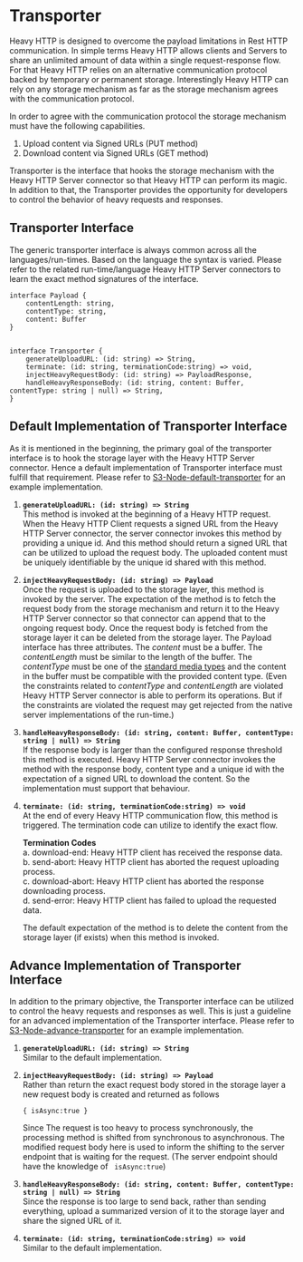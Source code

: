# Transporter

Heavy HTTP is designed to overcome the payload limitations in Rest HTTP communication. In simple terms Heavy HTTP allows clients and Servers to share an unlimited amount of data within a single request-response flow. For that Heavy HTTP relies on an alternative communication protocol backed by temporary or permanent storage. Interestingly Heavy HTTP can rely on any storage mechanism as far as the storage mechanism agrees with the communication protocol. 

In order to agree with the communication protocol the storage mechanism must have the following capabilities. 

1. Upload content via Signed URLs (PUT method)
2. Download content via Signed URLs (GET method)

Transporter is the interface that hooks the storage mechanism with the Heavy HTTP Server connector so that Heavy HTTP can perform its magic. In addition to that, the Transporter provides the opportunity for developers to control the behavior of heavy requests and responses. 


## Transporter Interface 

 The generic transporter interface is always common across all the languages/run-times. Based on the language the syntax is varied. Please refer to the related run-time/language Heavy HTTP Server connectors to learn the exact method signatures of the interface. 

	
    interface Payload {
        contentLength: string,
        contentType: string,
        content: Buffer
    }


    interface Transporter {
        generateUploadURL: (id: string) => String,
        terminate: (id: string, terminationCode:string) => void,
        injectHeavyRequestBody: (id: string) => PayloadResponse,
        handleHeavyResponseBody: (id: string, content: Buffer, contentType: string | null) => String,
    }

	

## Default Implementation of Transporter Interface 

As it is mentioned in the beginning, the primary goal of the transporter interface is to hook the storage layer with the Heavy HTTP Server connector. Hence a default implementation of Transporter interface must fulfill that requirement. Please refer to [S3-Node-default-transporter](https://github.com/Heavy-HTTP/transporters/blob/main/S3/S3-Node-default-transporter.js) for an example implementation.


1. **`generateUploadURL: (id: string) => String`**\
    This method is invoked at the beginning of a Heavy HTTP request. When the Heavy HTTP Client requests a signed URL from the Heavy HTTP Server connector, the server connector invokes this method by providing a unique id. And this method should return a signed URL that can be utilized to upload the request body. The uploaded content must be uniquely identifiable by the unique id shared with this method. 

2. **`injectHeavyRequestBody: (id: string) => Payload`**\
    Once the request is uploaded to the storage layer, this method is invoked by the server. The expectation of the method is to fetch the request body from the storage mechanism and return it to the Heavy HTTP Server connector so that connector can append that to the ongoing request body. Once the request body is fetched from the storage layer it can be deleted from the storage layer. The Payload interface has three attributes. The *content* must be a buffer. The *contentLength* must be similar to the length of the buffer. The *contentType* must be one of the [standard media types](https://www.iana.org/assignments/media-types/media-types.xhtml) and the content in the buffer must be compatible with the provided content type. (Even the constraints related to *contentType* and *contentLength* are violated Heavy HTTP Server connector is able to perform its operations. But if the constraints are violated the request may get rejected from the native server implementations of the run-time.)

3. **`handleHeavyResponseBody: (id: string, content: Buffer, contentType: string | null) => String`**\
    If the response body is larger than the configured response threshold this method is executed. Heavy HTTP Server connector invokes the method with the response body, content type and a unique id with the expectation of a signed URL to download the content. So the implementation must support that behaviour.

4. **`terminate: (id: string, terminationCode:string) => void`**\
    At the end of every Heavy HTTP communication flow, this method is triggered. The termination code can utilize to identify the exact flow. 
    
    **Termination Codes**\
    a. download-end: Heavy HTTP client has received the response data.\
    b. send-abort: Heavy HTTP client has aborted the request uploading process.\
    c. download-abort: Heavy HTTP client has aborted the response downloading process.\
    d. send-error: Heavy HTTP client has failed to upload the requested data.

    The default expectation of the method is to delete the content from the storage layer (if exists) when this method is invoked.


## Advance Implementation of Transporter Interface 

In addition to the primary objective, the Transporter interface can be utilized to control the heavy requests and responses as well. This is just a guideline for an advanced implementation of the Transporter interface. Please refer to [S3-Node-advance-transporter](https://github.com/Heavy-HTTP/transporters/blob/main/S3/S3-Node-advance-transporter.js) for an example implementation.

1. **`generateUploadURL: (id: string) => String`**\
    Similar to the default implementation.

2. **`injectHeavyRequestBody: (id: string) => Payload`**\
    Rather than return the exact request body stored in the storage layer a new request body is created and returned as follows
    ```
    { isAsync:true }
    ```
    Since The request is too heavy to process synchronously, the processing method is shifted from synchronous to asynchronous. The modified request body here is used to inform the shifting to the server endpoint that is waiting for the request. (The server endpoint should have the knowledge of ``` isAsync:true```)

3. **`handleHeavyResponseBody: (id: string, content: Buffer, contentType: string | null) => String`**\
    Since the response is too large to send back, rather than sending everything, upload a summarized version of it to the storage layer and share the signed URL of it. 

4. **`terminate: (id: string, terminationCode:string) => void`**\
    Similar to the default implementation.